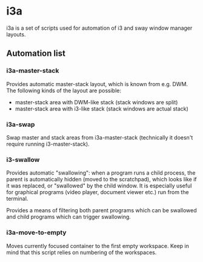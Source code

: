 # i3a

i3a is a set of scripts used for automation of i3 and sway window manager
layouts.

## Automation list

### i3a-master-stack

Provides automatic master-stack layout, which is known from e.g. DWM. The
following kinds of the layout are possible:

- master-stack area with DWM-like stack (stack windows are split)
- master-stack area with i3-like stack (stack windows are actual stack)

### i3a-swap

Swap master and stack areas from i3a-master-stack (technically it doesn't
require running i3-master-stack).

### i3-swallow

Provides automatic "swallowing": when a program runs a child process, the
parent is automatically hidden (moved to the scratchpad), which looks like if
it was replaced, or "swallowed" by the child window. It is especially useful
for graphical programs (video player, document viewer etc.) run from the
terminal.

Provides a means of filtering both parent programs which can be swallowed and
child programs which can trigger swallowing.

### i3a-move-to-empty

Moves currently focused container to the first empty workspace. Keep in mind
that this script relies on numbering of the workspaces.
